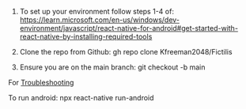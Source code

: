 1. To set up your environment follow steps 1-4 of: https://learn.microsoft.com/en-us/windows/dev-environment/javascript/react-native-for-android#get-started-with-react-native-by-installing-required-tools

2. Clone the repo from Github:
   gh repo clone Kfreeman2048/Fictilis

3. Ensure you are on the main branch:
   git checkout -b main

For [Troubleshooting](https://reactnative.dev/docs/troubleshooting)

To run android: npx react-native run-android